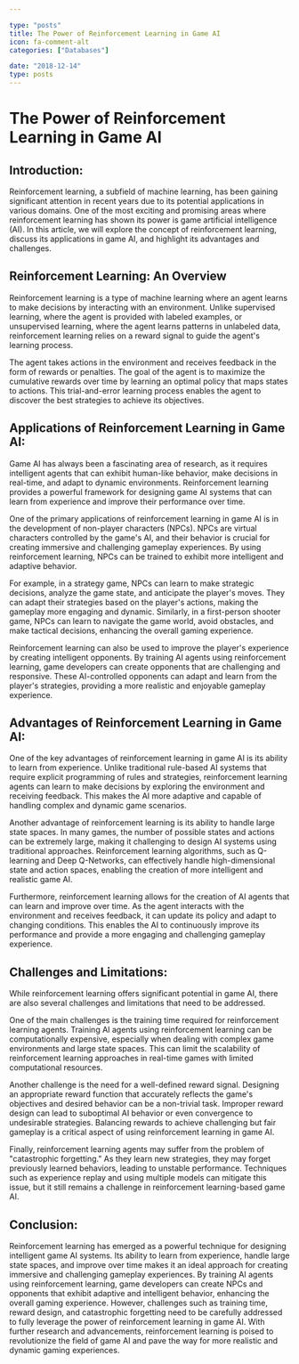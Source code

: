 ```yaml
---

type: "posts"
title: The Power of Reinforcement Learning in Game AI
icon: fa-comment-alt
categories: ["Databases"]

date: "2018-12-14"
type: posts
---
```





# The Power of Reinforcement Learning in Game AI

## Introduction:

Reinforcement learning, a subfield of machine learning, has been gaining significant attention in recent years due to its potential applications in various domains. One of the most exciting and promising areas where reinforcement learning has shown its power is game artificial intelligence (AI). In this article, we will explore the concept of reinforcement learning, discuss its applications in game AI, and highlight its advantages and challenges.

## Reinforcement Learning: An Overview

Reinforcement learning is a type of machine learning where an agent learns to make decisions by interacting with an environment. Unlike supervised learning, where the agent is provided with labeled examples, or unsupervised learning, where the agent learns patterns in unlabeled data, reinforcement learning relies on a reward signal to guide the agent's learning process.

The agent takes actions in the environment and receives feedback in the form of rewards or penalties. The goal of the agent is to maximize the cumulative rewards over time by learning an optimal policy that maps states to actions. This trial-and-error learning process enables the agent to discover the best strategies to achieve its objectives.

## Applications of Reinforcement Learning in Game AI:

Game AI has always been a fascinating area of research, as it requires intelligent agents that can exhibit human-like behavior, make decisions in real-time, and adapt to dynamic environments. Reinforcement learning provides a powerful framework for designing game AI systems that can learn from experience and improve their performance over time.

One of the primary applications of reinforcement learning in game AI is in the development of non-player characters (NPCs). NPCs are virtual characters controlled by the game's AI, and their behavior is crucial for creating immersive and challenging gameplay experiences. By using reinforcement learning, NPCs can be trained to exhibit more intelligent and adaptive behavior.

For example, in a strategy game, NPCs can learn to make strategic decisions, analyze the game state, and anticipate the player's moves. They can adapt their strategies based on the player's actions, making the gameplay more engaging and dynamic. Similarly, in a first-person shooter game, NPCs can learn to navigate the game world, avoid obstacles, and make tactical decisions, enhancing the overall gaming experience.

Reinforcement learning can also be used to improve the player's experience by creating intelligent opponents. By training AI agents using reinforcement learning, game developers can create opponents that are challenging and responsive. These AI-controlled opponents can adapt and learn from the player's strategies, providing a more realistic and enjoyable gameplay experience.

## Advantages of Reinforcement Learning in Game AI:

One of the key advantages of reinforcement learning in game AI is its ability to learn from experience. Unlike traditional rule-based AI systems that require explicit programming of rules and strategies, reinforcement learning agents can learn to make decisions by exploring the environment and receiving feedback. This makes the AI more adaptive and capable of handling complex and dynamic game scenarios.

Another advantage of reinforcement learning is its ability to handle large state spaces. In many games, the number of possible states and actions can be extremely large, making it challenging to design AI systems using traditional approaches. Reinforcement learning algorithms, such as Q-learning and Deep Q-Networks, can effectively handle high-dimensional state and action spaces, enabling the creation of more intelligent and realistic game AI.

Furthermore, reinforcement learning allows for the creation of AI agents that can learn and improve over time. As the agent interacts with the environment and receives feedback, it can update its policy and adapt to changing conditions. This enables the AI to continuously improve its performance and provide a more engaging and challenging gameplay experience.

## Challenges and Limitations:

While reinforcement learning offers significant potential in game AI, there are also several challenges and limitations that need to be addressed.

One of the main challenges is the training time required for reinforcement learning agents. Training AI agents using reinforcement learning can be computationally expensive, especially when dealing with complex game environments and large state spaces. This can limit the scalability of reinforcement learning approaches in real-time games with limited computational resources.

Another challenge is the need for a well-defined reward signal. Designing an appropriate reward function that accurately reflects the game's objectives and desired behavior can be a non-trivial task. Improper reward design can lead to suboptimal AI behavior or even convergence to undesirable strategies. Balancing rewards to achieve challenging but fair gameplay is a critical aspect of using reinforcement learning in game AI.

Finally, reinforcement learning agents may suffer from the problem of "catastrophic forgetting." As they learn new strategies, they may forget previously learned behaviors, leading to unstable performance. Techniques such as experience replay and using multiple models can mitigate this issue, but it still remains a challenge in reinforcement learning-based game AI.

## Conclusion:

Reinforcement learning has emerged as a powerful technique for designing intelligent game AI systems. Its ability to learn from experience, handle large state spaces, and improve over time makes it an ideal approach for creating immersive and challenging gameplay experiences. By training AI agents using reinforcement learning, game developers can create NPCs and opponents that exhibit adaptive and intelligent behavior, enhancing the overall gaming experience. However, challenges such as training time, reward design, and catastrophic forgetting need to be carefully addressed to fully leverage the power of reinforcement learning in game AI. With further research and advancements, reinforcement learning is poised to revolutionize the field of game AI and pave the way for more realistic and dynamic gaming experiences.